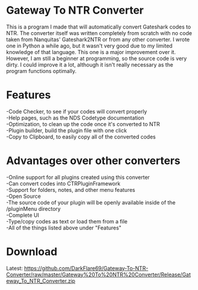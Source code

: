 # Gateway To NTR Converter

This is a program I made that will automatically convert Gateshark codes to NTR. The converter itself was written completely from scratch with no code taken from Nanquitas' Gateshark2NTR or from any other converter. I wrote one in Python a while ago, but it wasn't very good due to my limited knowledge of that language. This one is a major improvement over it. However, I am still a beginner at programming, so the source code is very dirty. I could improve it a lot, although it isn't really necessary as the program functions optimally.

# Features
-Code Checker, to see if your codes will convert properly<br/>
-Help pages, such as the NDS Codetype documentation<br/>
-Optimization, to clean up the code once it's converted to NTR<br/>
-Plugin builder, build the plugin file with one click<br/>
-Copy to Clipboard, to easily copy all of the converted codes<br/>

# Advantages over other converters
-Online support for all plugins created using this converter<br/>
-Can convert codes into CTRPluginFramework<br/>
-Support for folders, notes, and other menu features<br/>
-Open Source<br/>
-The source code of your plugin will be openly available inside of the /pluginMenu directory<br/>
-Complete UI<br/>
-Type/copy codes as text or load them from a file<br/>
-All of the things listed above under "Features"<br/>

# Download
Latest: https://github.com/DarkFlare69/Gateway-To-NTR-Converter/raw/master/Gateway%20To%20NTR%20Converter/Release/Gateway_To_NTR_Converter.zip
